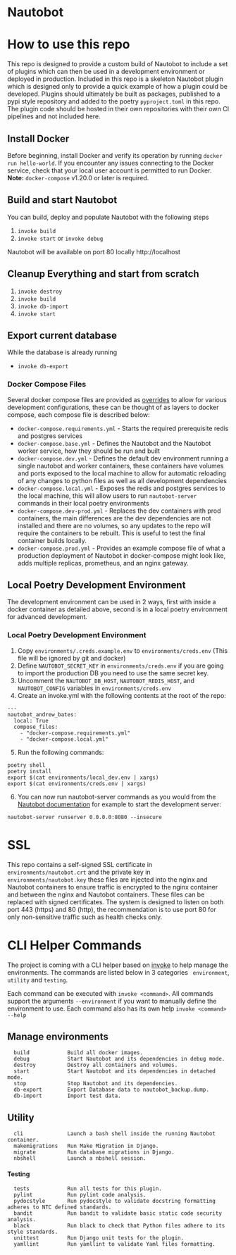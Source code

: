 
# Nautobot

# How to use this repo

This repo is designed to provide a custom build of Nautobot to include a set of plugins which can then be used in a development environment or deployed in production.  Included in this repo is a skeleton Nautobot plugin which is designed only to provide a quick example of how a plugin could be developed.  Plugins should ultimately be built as packages, published to a pypi style repository and added to the poetry `pyproject.toml` in this repo.  The plugin code should be hosted in their own repositories with their own CI pipelines and not included here.

## Install Docker

Before beginning, install Docker and verify its operation by running `docker run hello-world`. If you encounter any issues connecting to the Docker service, check that your local user account is permitted to run Docker. **Note:** `docker-compose` v1.20.0 or later is required.

## Build and start Nautobot

You can build, deploy and populate Nautobot with the following steps
1. `invoke build`
2. `invoke start` or `invoke debug`

Nautobot will be available on port 80 locally http://localhost

## Cleanup Everything and start from scratch
1. `invoke destroy`
2. `invoke build`
3. `invoke db-import`
4. `invoke start`

## Export current database
While the database is already running
* `invoke db-export`

### Docker Compose Files

Several docker compose files are provided as [overrides](https://docs.docker.com/compose/extends/) to allow for various development configurations, these can be thought of as layers to docker compose, each compose file is described below:

- `docker-compose.requirements.yml` - Starts the required prerequisite redis and postgres services
- `docker-compose.base.yml` - Defines the Nautobot and the Nautobot worker service, how they should be run and built
- `docker-compose.dev.yml` - Defines the default dev environment running a single nautobot and worker containers, these containers have volumes and ports exposed to the local machine to allow for automatic reloading of any changes to python files as well as all development dependencies
- `docker-compose.local.yml` - Exposes the redis and postgres services to the local machine, this will allow users to run `nautobot-server` commands in their local poetry environments
- `docker-compose.dev-prod.yml` - Replaces the dev containers with prod containers, the main differences are the dev dependencies are not installed and there are no volumes, so any updates to the repo will require the containers to be rebuilt.  This is useful to test the final container builds locally.
- `docker-compose.prod.yml` - Provides an example compose file of what a production deployment of Nautobot in docker-compose might look like, adds multiple replicas, prometheus, and an nginx gateway.

## Local Poetry Development Environment

The development environment can be used in 2 ways, first with inside a docker container as detailed above, second is in a local poetry environment for advanced development.

### Local Poetry Development Environment

1.  Copy `environments/.creds.example.env` to `environments/creds.env` (This file will be ignored by git and docker)
2.  Define `NAUTOBOT_SECRET_KEY` in `environments/creds.env` if you are going to import the production DB you need to use the same secret key.
3.  Uncomment the `NAUTOBOT_DB_HOST`, `NAUTOBOT_REDIS_HOST`, and `NAUTOBOT_CONFIG` variables in `environments/creds.env`
4.  Create an invoke.yml with the following contents at the root of the repo:

```shell
---
nautobot_andrew_bates:
  local: True
  compose_files:
    - "docker-compose.requirements.yml"
    - "docker-compose.local.yml"
```

5.  Run the following commands:

```shell
poetry shell
poetry install
export $(cat environments/local_dev.env | xargs)
export $(cat environments/creds.env | xargs) 
```

6.  You can now run nautobot-server commands as you would from the [Nautobot documentation](https://nautobot.readthedocs.io/en/latest/) for example to start the development server:

```shell
nautobot-server runserver 0.0.0.0:8080 --insecure
```
# SSL

This repo contains a self-signed SSL certificate in `environments/nautobot.crt` and the private key in `environments/nautobot.key` these files are injected into the nginx and Nautobot containers to ensure traffic is encrypted to the nginx container and between the nginx and Nautobot containers.  These files can be replaced with signed certificates.  The system is designed to listen on both port 443 (https) and 80 (http), the recommendation is to use port 80 for only non-sensitive traffic such as health checks only.
# CLI Helper Commands

The project is coming with a CLI helper based on [invoke](http://www.pyinvoke.org/) to help manage the environments. The commands are listed below in 3 categories ` environment`, `utility` and `testing`. 

Each command can be executed with `invoke <command>`. All commands support the arguments `--environment`  if you want to manually define the environment to use. Each command also has its own help `invoke <command> --help`

## Manage environments
```
  build            Build all docker images.
  debug            Start Nautobot and its dependencies in debug mode.
  destroy          Destroy all containers and volumes.
  start            Start Nautobot and its dependencies in detached mode.
  stop             Stop Nautobot and its dependencies.
  db-export        Export Database data to nautobot_backup.dump.
  db-import        Import test data.
```

## Utility 
```
  cli              Launch a bash shell inside the running Nautobot container.
  makemigrations   Run Make Migration in Django.
  migrate          Run database migrations in Django.
  nbshell          Launch a nbshell session.
```
#### Testing 

```
  tests            Run all tests for this plugin.
  pylint           Run pylint code analysis.
  pydocstyle       Run pydocstyle to validate docstring formatting adheres to NTC defined standards.
  bandit           Run bandit to validate basic static code security analysis.
  black            Run black to check that Python files adhere to its style standards.
  unittest         Run Django unit tests for the plugin.
  yamllint         Run yamllint to validate Yaml files formatting.
```
